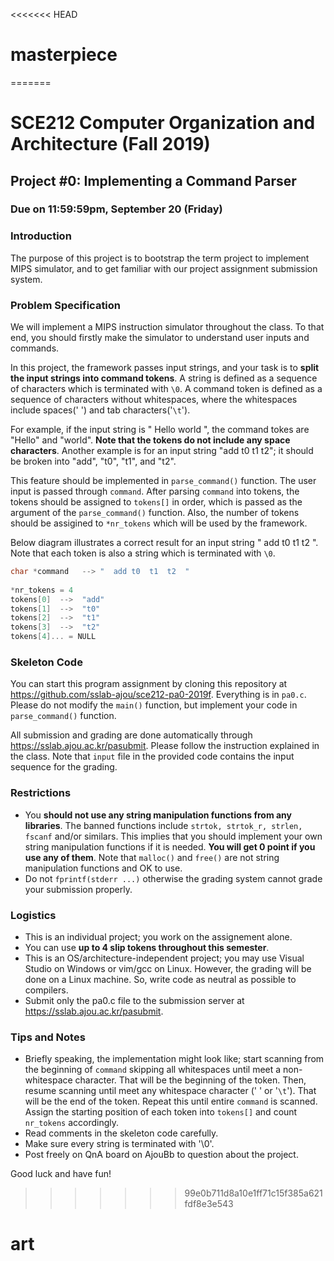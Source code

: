 <<<<<<< HEAD
# masterpiece
=======
# SCE212 Computer Organization and Architecture (Fall 2019)

## Project #0: Implementing a Command Parser

### Due on 11:59:59pm, September 20 (Friday)


### Introduction

The purpose of this project is to bootstrap the term project to implement MIPS simulator, and to get familiar with our project assignment submission system.


### Problem Specification

We will implement a MIPS instruction simulator throughout the class. To that end, you should firstly make the simulator to understand user inputs and commands.

In this project, the framework passes input strings, and your task is to **split the input strings into command tokens**. A string is defined as a sequence of characters which is terminated with `\0`.  A command token is defined as a sequence of characters without whitespaces, where the whitespaces include spaces(' ') and tab characters('`\t`').

For example, if the input string is " Hello   world ", the command tokes are "Hello" and "world". **Note that the tokens do not include any space characters**. Another example is for an input string "add   t0   t1   t2"; it should be broken into "add", "t0", "t1", and "t2".

This feature should be implemented in `parse_command()` function. The user input is passed through `command`. After parsing `command` into tokens, the tokens should be assigned to `tokens[]` in order, which is passed as the argument of the `parse_command()` function. Also, the number of tokens should be assigined to `*nr_tokens` which will be used by the framework.

Below diagram illustrates a correct result for an input string "  add t0  t1  t2  ". Note that each token is also a string which is terminated with `\0`.

```c
char *command   --> "  add t0  t1  t2  "
 
*nr_tokens = 4
tokens[0]  -->  "add"
tokens[1]  -->  "t0"
tokens[2]  -->  "t1"
tokens[3]  -->  "t2"
tokens[4]... = NULL
```


### Skeleton Code

You can start this program assignment by cloning this repository at https://github.com/sslab-ajou/sce212-pa0-2019f. Everything is in `pa0.c`. Please do not modify the `main()` function, but implement your code in `parse_command()` function.

All submission and grading are done automatically through https://sslab.ajou.ac.kr/pasubmit. Please follow the instruction explained in the class. Note that `input` file in the provided code contains the input sequence for the grading.


### Restrictions

- You **should not use any string manipulation functions from any libraries**. The banned functions include `strtok, strtok_r, strlen, fscanf` and/or similars. This implies that you should implement your own string manipulation functions if it is needed. **You will get 0 point if you use any of them**. Note that `malloc()` and `free()` are not string manipulation functions and OK to use.
- Do not `fprintf(stderr ...)` otherwise the grading system cannot grade your submission properly.


### Logistics

- This is an individual project; you work on the assignement alone.
- You can use **up to 4 slip tokens throughout this semester**.
- This is an OS/architecture-independent project; you may use Visual Studio on Windows or vim/gcc on Linux. However, the grading will be done on a Linux machine. So, write code as neutral as possible to compilers.
- Submit only the pa0.c file to the submission server at https://sslab.ajou.ac.kr/pasubmit.


### Tips and Notes

- Briefly speaking, the implementation might look like; start scanning from the beginning of `command` skipping all whitespaces until meet a non-whitespace character. That will be the beginning of the token. Then, resume scanning until meet any whitespace character (' ' or '`\t`'). That will be the end of the token. Repeat this until entire `command` is scanned. Assign the starting position of each token into `tokens[]` and count `nr_tokens` accordingly.
- Read comments in the skeleton code carefully.
- Make sure every string is terminated with '\0'.
- Post freely on QnA board on AjouBb to question about the project.



Good luck and have fun!
>>>>>>> 99e0b711d8a10e1ff71c15f385a621fdf8e3e543
# art
